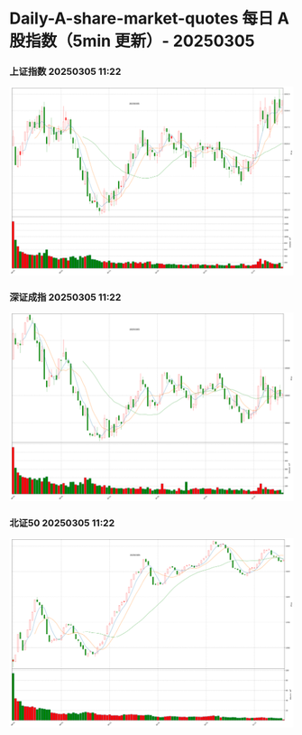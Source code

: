 
# Daily-A-share-market-quotes 每日 A 股指数（5min 更新）- 20250305

### 上证指数 20250305 11:22
![](./fig/2025/3/20250305-sh000001.png)

### 深证成指 20250305 11:22
![](./fig/2025/3/20250305-sz399001.png)

### 北证50 20250305 11:22
![](./fig/2025/3/20250305-bj899050.png)
